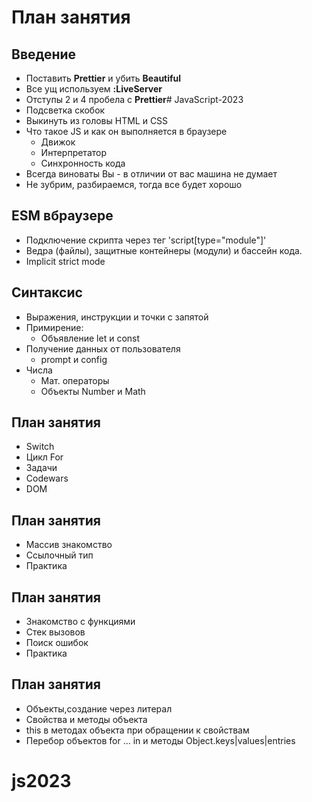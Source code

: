 # План занятия 
## Введение 
- Поставить **Prettier** и убить **Beautiful** 
- Все ущ используем **:LiveServer**
- Отступы 2 и 4 пробела с **Prettier**# JavaScript-2023
- Подсветка скобок
- Выкинуть из головы HTML и CSS
- Что такое JS и как он выполняется в браузере
  - Движок
  - Интерпретатор
  - Синхронность кода
- Всегда виноваты Вы - в отличии от вас машина не думает
- Не зубрим, разбираемся, тогда все будет хорошо

## ESM вбраузере

- Подключение  скрипта через тег 'script[type="module"]'
- Ведра (файлы), защитные контейнеры (модули) и бассейн кода.
- Implicit strict mode

## Синтаксис

- Выражения, инструкции и точки с запятой
- Примирение: 
  - Объявление let и const 
- Получение данных от пользователя
  - prompt и config
- Числа 
  - Мат. операторы 
  - Объекты Number и Math


## План занятия 

- Switch
- Цикл For
- Задачи
- Codewars
- DOM

## План занятия 
- Массив знакомство
- Ссылочный тип
- Практика

## План занятия
- Знакомство с функциями
- Стек вызовов
- Поиск ошибок
- Практика

## План занятия
- Объекты,создание через литерал
- Свойства и методы объекта
- this в методах объекта при обращении к свойствам
- Перебор объектов for ... in и методы Object.keys|values|entries


# js2023
